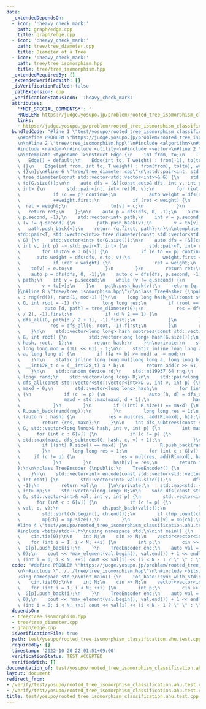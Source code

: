 ```yaml
---
data:
  _extendedDependsOn:
  - icon: ':heavy_check_mark:'
    path: graph/edge.cpp
    title: graph/edge.cpp
  - icon: ':heavy_check_mark:'
    path: tree/tree_diameter.cpp
    title: Diameter of a Tree
  - icon: ':heavy_check_mark:'
    path: tree/tree_isomorphism.hpp
    title: tree/tree_isomorphism.hpp
  _extendedRequiredBy: []
  _extendedVerifiedWith: []
  _isVerificationFailed: false
  _pathExtension: cpp
  _verificationStatusIcon: ':heavy_check_mark:'
  attributes:
    '*NOT_SPECIAL_COMMENTS*': ''
    PROBLEM: https://judge.yosupo.jp/problem/rooted_tree_isomorphism_classification
    links:
    - https://judge.yosupo.jp/problem/rooted_tree_isomorphism_classification
  bundledCode: "#line 1 \"test/yosupo/rooted_tree_isomorphism_classification.ahu.test.cpp\"\
    \n#define PROBLEM \"https://judge.yosupo.jp/problem/rooted_tree_isomorphism_classification\"\
    \n\n#line 2 \"tree/tree_isomorphism.hpp\"\n#include <algorithm>\n#include <map>\n\
    #include <random>\n#include <utility>\n#include <vector>\n#line 2 \"graph/edge.cpp\"\
    \n\ntemplate <typename T>\nstruct Edge {\n    int from, to;\n    T weight;\n \
    \   Edge() = default;\n    Edge(int to, T weight) : from(-1), to(to), weight(weight)\
    \ {}\n    Edge(int from, int to, T weight) : from(from), to(to), weight(weight)\
    \ {}\n};\n#line 6 \"tree/tree_diameter.cpp\"\n\nstd::pair<int, std::vector<int>>\
    \ tree_diameter(const std::vector<std::vector<int>>& G) {\n    std::vector<int>\
    \ to(G.size());\n\n    auto dfs = [&](const auto& dfs, int v, int p) -> std::pair<int,\
    \ int> {\n        std::pair<int, int> ret(0, v);\n        for (int c : G[v]) {\n\
    \            if (c == p) continue;\n            auto weight = dfs(dfs, c, v);\n\
    \            ++weight.first;\n            if (ret < weight) {\n              \
    \  ret = weight;\n                to[v] = c;\n            }\n        }\n     \
    \   return ret;\n    };\n\n    auto p = dfs(dfs, 0, -1);\n    auto q = dfs(dfs,\
    \ p.second, -1);\n    std::vector<int> path;\n    int v = p.second;\n    while\
    \ (v != q.second) {\n        path.push_back(v);\n        v = to[v];\n    }\n \
    \   path.push_back(v);\n    return {q.first, path};\n}\n\ntemplate <typename T>\n\
    std::pair<T, std::vector<int>> tree_diameter(const std::vector<std::vector<Edge<T>>>&\
    \ G) {\n    std::vector<int> to(G.size());\n\n    auto dfs = [&](const auto& dfs,\
    \ int v, int p) -> std::pair<T, int> {\n        std::pair<T, int> ret(0, v);\n\
    \        for (auto& e : G[v]) {\n            if (e.to == p) continue;\n      \
    \      auto weight = dfs(dfs, e.to, v);\n            weight.first += e.weight;\n\
    \            if (ret < weight) {\n                ret = weight;\n            \
    \    to[v] = e.to;\n            }\n        }\n        return ret;\n    };\n\n\
    \    auto p = dfs(dfs, 0, -1);\n    auto q = dfs(dfs, p.second, -1);\n    std::vector<int>\
    \ path;\n    int v = p.second;\n    while (v != q.second) {\n        path.push_back(v);\n\
    \        v = to[v];\n    }\n    path.push_back(v);\n    return {q.first, path};\n\
    }\n#line 8 \"tree/tree_isomorphism.hpp\"\n\nclass TreeHasher {\npublic:\n    TreeHasher()\
    \ : rng(rd()), rand(1, mod-1) {}\n\n    long long hash_all(const std::vector<std::vector<int>>&\
    \ G, int root = -1) {\n        long long res;\n        if (root == -1) {\n   \
    \         auto [d, path] = tree_diameter(G);\n            res = dfs_all(G, path[d\
    \ / 2], -1).first;\n            if (d % 2 == 1) {\n                res = std::min(res,\
    \ dfs_all(G, path[d / 2 + 1], -1).first);\n            }\n        } else {\n \
    \           res = dfs_all(G, root, -1).first;\n        }\n        return res;\n\
    \    }\n\n    std::vector<long long> hash_subtrees(const std::vector<std::vector<int>>&\
    \ G, int root) {\n        std::vector<long long> hash(G.size());\n        dfs_subtrees(G,\
    \ hash, root, -1);\n        return hash;\n    }\n\nprivate:\n    static constexpr\
    \ long long mod = (1LL << 61) - 1;\n\n    static inline long long add(long long\
    \ a, long long b) {\n        if ((a += b) >= mod) a -= mod;\n        return a;\n\
    \    }\n\n    static inline long long mul(long long a, long long b) {\n      \
    \  __int128_t c = (__int128_t) a * b;\n        return add(c >> 61, c & mod);\n\
    \    }\n\n    std::random_device rd;\n    std::mt19937_64 rng;\n    std::uniform_int_distribution<long\
    \ long> rand;\n    std::vector<long long> R;\n\n    std::pair<long long, int>\
    \ dfs_all(const std::vector<std::vector<int>>& G, int v, int p) {\n        int\
    \ maxd = 0;\n        std::vector<long long> hash;\n        for (int c : G[v])\
    \ {\n            if (c != p) {\n                auto [h, d] = dfs_all(G, c, v);\n\
    \                maxd = std::max(maxd, d + 1);\n                hash.push_back(h);\n\
    \            }\n        }\n        if ((int) R.size() == maxd) {\n           \
    \ R.push_back(rand(rng));\n        }\n        long long res = 1;\n        for\
    \ (auto h : hash) {\n            res = mul(res, add(R[maxd], h));\n        }\n\
    \        return {res, maxd};\n    }\n\n    int dfs_subtrees(const std::vector<std::vector<int>>&\
    \ G, std::vector<long long>& hash, int v, int p) {\n        int maxd = 0;\n  \
    \      for (int c : G[v]) {\n            if (c != p) {\n                maxd =\
    \ std::max(maxd, dfs_subtrees(G, hash, c, v) + 1);\n            }\n        }\n\
    \        if ((int) R.size() == maxd) {\n            R.push_back(rand(rng));\n\
    \        }\n        long long res = 1;\n        for (int c : G[v]) {\n       \
    \     if (c != p) {\n                res = mul(res, add(R[maxd], hash[c]));\n\
    \            }\n        }\n        hash[v] = res;\n        return maxd;\n    }\n\
    };\n\n\nclass TreeEncoder {\npublic:\n    TreeEncoder() {\n        mp[{}] = 0;\n\
    \    }\n\n    std::vector<int> encode(const std::vector<std::vector<int>>& G,\
    \ int root) {\n        std::vector<int> val(G.size());\n        dfs(G, val, root,\
    \ -1);\n        return val;\n    }\n\nprivate:\n    std::map<std::vector<int>,\
    \ int> mp;\n    std::vector<long long> R;\n\n    void dfs(const std::vector<std::vector<int>>&\
    \ G, std::vector<int>& val, int v, int p) {\n        std::vector<int> ch;\n  \
    \      for (int c : G[v]) {\n            if (c != p) {\n                dfs(G,\
    \ val, c, v);\n                ch.push_back(val[c]);\n            }\n        }\n\
    \        std::sort(ch.begin(), ch.end());\n        if (!mp.count(ch)) {\n    \
    \        mp[ch] = mp.size();\n        }\n        val[v] = mp[ch];\n    }\n};\n\
    #line 4 \"test/yosupo/rooted_tree_isomorphism_classification.ahu.test.cpp\"\n\n\
    #include <bits/stdc++.h>\nusing namespace std;\n\nint main() {\n    ios_base::sync_with_stdio(false);\n\
    \    cin.tie(0);\n\n    int N;\n    cin >> N;\n    vector<vector<int>> G(N);\n\
    \    for (int i = 1; i < N; ++i) {\n        int p;\n        cin >> p;\n      \
    \  G[p].push_back(i);\n    }\n    TreeEncoder enc;\n    auto val = enc.encode(G,\
    \ 0);\n    cout << *max_element(val.begin(), val.end()) + 1 << endl;\n    for\
    \ (int i = 0; i < N; ++i) cout << val[i] << (i < N - 1 ? \" \" : \"\\n\");\n}\n"
  code: "#define PROBLEM \"https://judge.yosupo.jp/problem/rooted_tree_isomorphism_classification\"\
    \n\n#include \"../../tree/tree_isomorphism.hpp\"\n\n#include <bits/stdc++.h>\n\
    using namespace std;\n\nint main() {\n    ios_base::sync_with_stdio(false);\n\
    \    cin.tie(0);\n\n    int N;\n    cin >> N;\n    vector<vector<int>> G(N);\n\
    \    for (int i = 1; i < N; ++i) {\n        int p;\n        cin >> p;\n      \
    \  G[p].push_back(i);\n    }\n    TreeEncoder enc;\n    auto val = enc.encode(G,\
    \ 0);\n    cout << *max_element(val.begin(), val.end()) + 1 << endl;\n    for\
    \ (int i = 0; i < N; ++i) cout << val[i] << (i < N - 1 ? \" \" : \"\\n\");\n}"
  dependsOn:
  - tree/tree_isomorphism.hpp
  - tree/tree_diameter.cpp
  - graph/edge.cpp
  isVerificationFile: true
  path: test/yosupo/rooted_tree_isomorphism_classification.ahu.test.cpp
  requiredBy: []
  timestamp: '2022-10-20 22:01:51+09:00'
  verificationStatus: TEST_ACCEPTED
  verifiedWith: []
documentation_of: test/yosupo/rooted_tree_isomorphism_classification.ahu.test.cpp
layout: document
redirect_from:
- /verify/test/yosupo/rooted_tree_isomorphism_classification.ahu.test.cpp
- /verify/test/yosupo/rooted_tree_isomorphism_classification.ahu.test.cpp.html
title: test/yosupo/rooted_tree_isomorphism_classification.ahu.test.cpp
---
```

